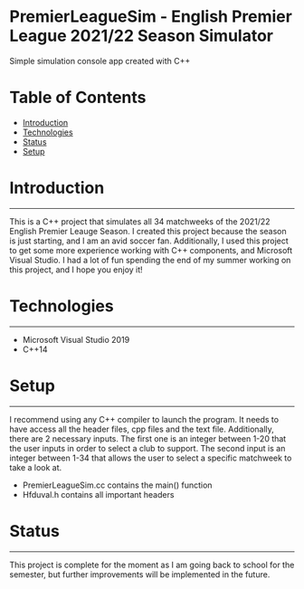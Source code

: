 # PremierLeagueSim - English Premier League 2021/22 Season Simulator
Simple simulation console app created with C++

# Table of Contents
* [Introduction](#introduction)
* [Technologies](#technologies)
* [Status](#status)
* [Setup](#setup)

# Introduction

---

This is a C++ project that simulates all 34 matchweeks of the 2021/22 English Premier Leauge Season.
I created this project because the season is just starting, and I am an avid soccer fan. 
Additionally, I used this project to get some more experience working with C++ components, and Microsoft
Visual Studio. I had a lot of fun spending the end of my summer working on this project, and I hope you
enjoy it!

# Technologies

---

* Microsoft Visual Studio 2019
* C++14

# Setup

---

I recommend using any C++ compiler to launch the program. It needs to have access all the header files, cpp files and the text file.
Additionally, there are 2 necessary inputs. The first one is an integer between 1-20 that the user inputs in order to select a club
to support. The second input is an integer between 1-34 that allows the user to select a specific matchweek to take a look at.

* PremierLeagueSim.cc contains the main() function
* Hfduval.h contains all important <include> headers

# Status

---

This project is complete for the moment as I am going back to school for the semester, but further improvements
will be implemented in the future.
